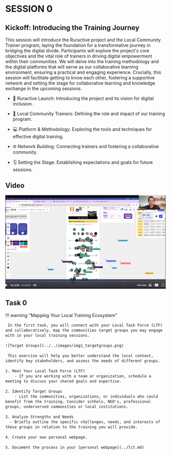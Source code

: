 # SESSION 0

## Kickoff: Introducing the Training Journey

This session will introduce the Ruractive project and the Local Community Trainer program, laying the foundation for a transformative journey in bridging the digital divide. Participants will explore the project's core objectives and the vital role of trainers in driving digital empowerment within their communities. We will delve into the training methodology and the digital platforms that will serve as our collaborative learning environment, ensuring a practical and engaging experience. Crucially, this session will facilitate getting to know each other, fostering a supportive network and setting the stage for collaborative learning and knowledge exchange in the upcoming sessions.

- 🚀 Ruractive Launch: Introducing the project and its vision for digital inclusion.

- 🤝 Local Community Trainers: Defining the role and impact of our training program.

- 💻 Platform & Methodology: Exploring the tools and techniques for effective digital training.

- 🌐 Network Building: Connecting trainers and fostering a collaborative community.

- 🗓️ Setting the Stage: Establishing expectations and goals for future sessions.


## Video

[![Session 0 - 18/02/2025](../../images/video00.png)](https://iaac.zoom.us/rec/share/BJv9UA2GaCJlG6SJ7Qf9G6tNYtz1Ii7p-kQaIhgtUn46cAeTHwSnnsmLi5bcXJak.ikfXt2voywjmHLdt?startTime=1739880345000)


## Task 0

!!! warning "Mapping Your Local Training Ecosystem"
   
     In the first task, you will connect with your Local Task Force (LTF) and collaboratively, map the communities target groups you may engage with in your local training sessions.

    ![Target Groups](../../images/img1_targetgroups.png)

     This exercise will help you better understand the local context, identify key stakeholders, and assess the needs of different groups.

    1. Meet Your Local Task Force (LTF)
        - If you are working with a team or organization, schedule a meeting to discuss your shared goals and expertise.

    2. Identify Target Groups
        - List the communities, organizations, or individuals who could benefit from the training. Consider schhols, NGO's, professional groups, underserved communities or local institutions.

    3. Analyze Strengths and Needs
      - Briefly outline the specific challenges, needs, and interests of these groups in relation to the training you will provide.

    4. Create your own personal webpage.

    5. Document the process in your [personal webpage](../lct.md)







